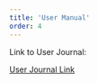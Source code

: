 ```yaml
---
title: 'User Manual'
order: 4
---
```

Link to User Journal:

<a href="https://docs.google.com/document/d/12sDMFSHc1qF9U-Mej_z4oKl1Gp2NX008SqDMEwocsnk/edit?usp=sharing">User Journal Link<a/>